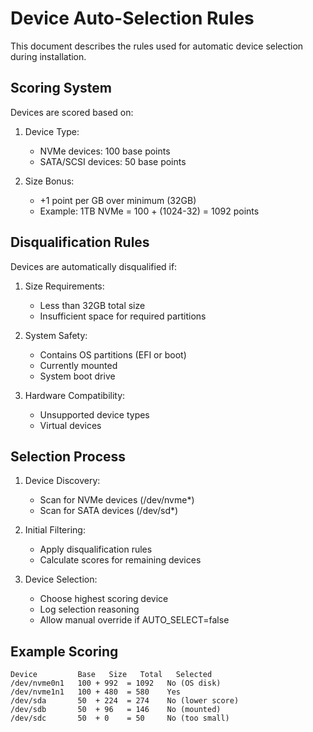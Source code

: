 # Device Auto-Selection Rules

This document describes the rules used for automatic device selection during installation.

## Scoring System

Devices are scored based on:

1. Device Type:
   - NVMe devices: 100 base points
   - SATA/SCSI devices: 50 base points

2. Size Bonus:
   - +1 point per GB over minimum (32GB)
   - Example: 1TB NVMe = 100 + (1024-32) = 1092 points

## Disqualification Rules

Devices are automatically disqualified if:

1. Size Requirements:
   - Less than 32GB total size
   - Insufficient space for required partitions

2. System Safety:
   - Contains OS partitions (EFI or boot)
   - Currently mounted
   - System boot drive

3. Hardware Compatibility:
   - Unsupported device types
   - Virtual devices

## Selection Process

1. Device Discovery:
   - Scan for NVMe devices (/dev/nvme*)
   - Scan for SATA devices (/dev/sd*)

2. Initial Filtering:
   - Apply disqualification rules
   - Calculate scores for remaining devices

3. Device Selection:
   - Choose highest scoring device
   - Log selection reasoning
   - Allow manual override if AUTO_SELECT=false

## Example Scoring

```
Device         Base   Size   Total   Selected
/dev/nvme0n1   100 + 992  = 1092   No (OS disk)
/dev/nvme1n1   100 + 480  = 580    Yes
/dev/sda       50  + 224  = 274    No (lower score)
/dev/sdb       50  + 96   = 146    No (mounted)
/dev/sdc       50  + 0    = 50     No (too small)
``` 